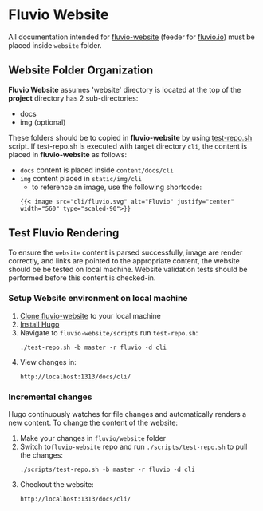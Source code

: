 # Fluvio Website

All documentation intended for [fluvio-website](https://github.com/infinyon/fluvio-website) (feeder for [fluvio.io](https://fluvio.io)) must be placed inside `website` folder.


## Website Folder Organization

**Fluvio Website** assumes 'website' directory is located at the top of the **project** directory has 2 sub-directories:

* docs
* img (optional)

These folders should be to copied in **fluvio-website** by using [test-repo.sh](https://github.com/infinyon/fluvio-website/tree/master/scripts) script. If test-repo.sh is executed with target directory `cli`, the content is placed in **fluvio-website** as follows:

* `docs` content is placed inside `content/docs/cli`
* `img` content placed in `static/img/cli`
    * to reference an image, use the following shortcode:
    ```
    {{< image src="cli/fluvio.svg" alt="Fluvio" justify="center" width="560" type="scaled-90">}}
    ```


## Test Fluvio Rendering

To ensure the `website` content is parsed successfully, image are render correctly, and links are pointed to the appropriate content, the website should be be tested on local machine. Website validation tests should be performed before this content is checked-in.

### Setup Website environment on local machine

1. [Clone fluvio-website](https://github.com/infinyon/fluvio-website) to your local machine
2. [Install Hugo](https://github.com/infinyon/fluvio-website#run-website-on-local-machine)
3. Navigate to `fluvio-website/scripts` run `test-repo.sh`:
    ```
    ./test-repo.sh -b master -r fluvio -d cli
    ```
4. View changes in:
    ```
    http://localhost:1313/docs/cli/
    ```

### Incremental changes

Hugo continuously watches for file changes and automatically renders a new content.
To change the content of the website:

1. Make your changes in `fluvio/website` folder
2. Switch to`fluvio-website` repo and run `./scripts/test-repo.sh` to pull the changes:
    ```
    ./scripts/test-repo.sh -b master -r fluvio -d cli
    ```
3. Checkout the website:
    ```
    http://localhost:1313/docs/cli/
    ```

 